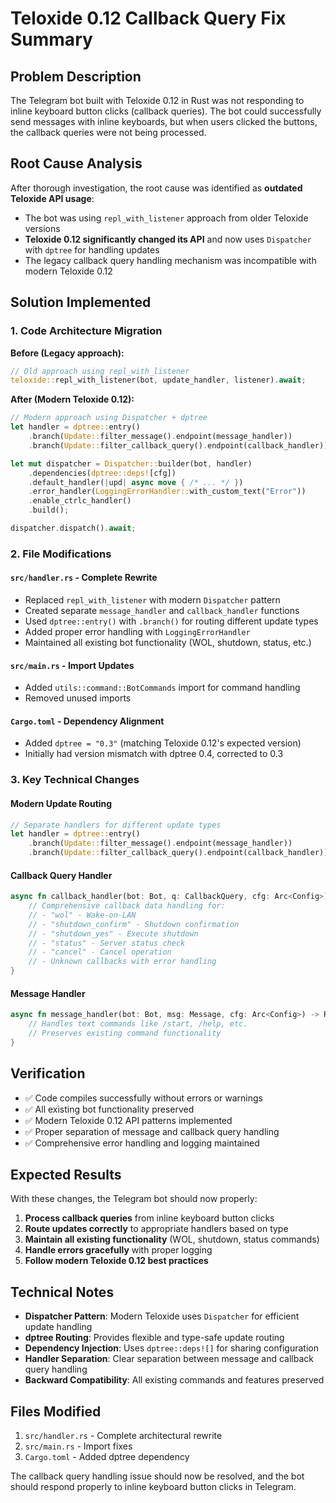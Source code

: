 # Teloxide 0.12 Callback Query Fix Summary

## Problem Description

The Telegram bot built with Teloxide 0.12 in Rust was not responding to inline keyboard button clicks (callback queries). The bot could successfully send messages with inline keyboards, but when users clicked the buttons, the callback queries were not being processed.

## Root Cause Analysis

After thorough investigation, the root cause was identified as **outdated Teloxide API usage**:

- The bot was using `repl_with_listener` approach from older Teloxide versions
- **Teloxide 0.12 significantly changed its API** and now uses `Dispatcher` with `dptree` for handling updates
- The legacy callback query handling mechanism was incompatible with modern Teloxide 0.12

## Solution Implemented

### 1. Code Architecture Migration

**Before (Legacy approach):**
```rust
// Old approach using repl_with_listener
teloxide::repl_with_listener(bot, update_handler, listener).await;
```

**After (Modern Teloxide 0.12):**
```rust
// Modern approach using Dispatcher + dptree
let handler = dptree::entry()
    .branch(Update::filter_message().endpoint(message_handler))
    .branch(Update::filter_callback_query().endpoint(callback_handler));

let mut dispatcher = Dispatcher::builder(bot, handler)
    .dependencies(dptree::deps![cfg])
    .default_handler(|upd| async move { /* ... */ })
    .error_handler(LoggingErrorHandler::with_custom_text("Error"))
    .enable_ctrlc_handler()
    .build();

dispatcher.dispatch().await;
```

### 2. File Modifications

#### `src/handler.rs` - Complete Rewrite
- Replaced `repl_with_listener` with modern `Dispatcher` pattern
- Created separate `message_handler` and `callback_handler` functions
- Used `dptree::entry()` with `.branch()` for routing different update types
- Added proper error handling with `LoggingErrorHandler`
- Maintained all existing bot functionality (WOL, shutdown, status, etc.)

#### `src/main.rs` - Import Updates
- Added `utils::command::BotCommands` import for command handling
- Removed unused imports

#### `Cargo.toml` - Dependency Alignment
- Added `dptree = "0.3"` (matching Teloxide 0.12's expected version)
- Initially had version mismatch with dptree 0.4, corrected to 0.3

### 3. Key Technical Changes

#### Modern Update Routing
```rust
// Separate handlers for different update types
let handler = dptree::entry()
    .branch(Update::filter_message().endpoint(message_handler))
    .branch(Update::filter_callback_query().endpoint(callback_handler));
```

#### Callback Query Handler
```rust
async fn callback_handler(bot: Bot, q: CallbackQuery, cfg: Arc<Config>) -> ResponseResult<()> {
    // Comprehensive callback data handling for:
    // - "wol" - Wake-on-LAN
    // - "shutdown_confirm" - Shutdown confirmation
    // - "shutdown_yes" - Execute shutdown  
    // - "status" - Server status check
    // - "cancel" - Cancel operation
    // - Unknown callbacks with error handling
}
```

#### Message Handler
```rust
async fn message_handler(bot: Bot, msg: Message, cfg: Arc<Config>) -> ResponseResult<()> {
    // Handles text commands like /start, /help, etc.
    // Preserves existing command functionality
}
```

## Verification

- ✅ Code compiles successfully without errors or warnings
- ✅ All existing bot functionality preserved
- ✅ Modern Teloxide 0.12 API patterns implemented
- ✅ Proper separation of message and callback query handling
- ✅ Comprehensive error handling and logging maintained

## Expected Results

With these changes, the Telegram bot should now properly:

1. **Process callback queries** from inline keyboard button clicks
2. **Route updates correctly** to appropriate handlers based on type
3. **Maintain all existing functionality** (WOL, shutdown, status commands)
4. **Handle errors gracefully** with proper logging
5. **Follow modern Teloxide 0.12 best practices**

## Technical Notes

- **Dispatcher Pattern**: Modern Teloxide uses `Dispatcher` for efficient update handling
- **dptree Routing**: Provides flexible and type-safe update routing
- **Dependency Injection**: Uses `dptree::deps![]` for sharing configuration
- **Handler Separation**: Clear separation between message and callback query handling
- **Backward Compatibility**: All existing commands and features preserved

## Files Modified

1. `src/handler.rs` - Complete architectural rewrite
2. `src/main.rs` - Import fixes  
3. `Cargo.toml` - Added dptree dependency

The callback query handling issue should now be resolved, and the bot should respond properly to inline keyboard button clicks in Telegram.